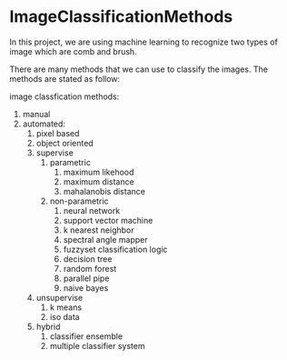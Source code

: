 # ImageClassificationMethods

In this project, we are using machine learning to recognize two types of image which are comb and brush.

There are many methods that we can use to classify the images. The methods are stated as follow:

 image classfication methods:
 1. manual
 2. automated:
    1. pixel based
    2. object oriented
    3. supervise
    	1. parametric
        	1.	maximum likehood
        	2.	maximum distance
        	3.	mahalanobis distance
        2.	non-parametric
        	1. neural network
        	2. support vector machine
        	3. k nearest neighbor
        	4. spectral angle mapper
        	5. fuzzyset classification logic
        	6. decision tree
        	7. random forest
        	8. parallel pipe
			9. naive bayes
    4. unsupervise
    	1. k means
    	2.  iso data
    5. hybrid
    	1. classifier ensemble
    	2. multiple classifier system
